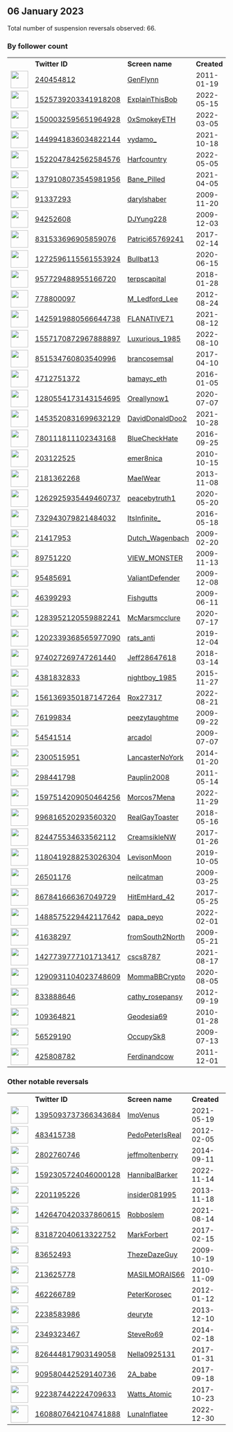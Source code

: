 
## 06 January 2023
Total number of suspension reversals observed: 66.

### By follower count
<table><tr><th></th><th align="left">Twitter ID</th><th align="left">Screen name</th>
<th align="left">Created</th><th align="left">Status</th><th align="left">Suspended</th><th align="left">Followers</th>
<tr><td><a href="https://pbs.twimg.com/profile_images/836614721726001152/tc1LJ2XF_normal.jpg"><img src="https://pbs.twimg.com/profile_images/836614721726001152/tc1LJ2XF_normal.jpg" width="40px" height="40px" align="center"/></a></td><td><a href="https://twitter.com/intent/user?user_id=240454812">240454812</a></td><td><a href="https://twitter.com/GenFlynn">GenFlynn</a></td><td>2011-01-19</td><td align="center"></td><td></td><td>1125023</td></tr>
<tr><td><a href="https://pbs.twimg.com/profile_images/1525741770533130240/nLUNI587_normal.jpg"><img src="https://pbs.twimg.com/profile_images/1525741770533130240/nLUNI587_normal.jpg" width="40px" height="40px" align="center"/></a></td><td><a href="https://twitter.com/intent/user?user_id=1525739203341918208">1525739203341918208</a></td><td><a href="https://twitter.com/ExplainThisBob">ExplainThisBob</a></td><td>2022-05-15</td><td align="center"></td><td>2022-07-14</td><td>20087</td></tr>
<tr><td><a href="https://pbs.twimg.com/profile_images/1588353829497720832/0GuAatH7_normal.jpg"><img src="https://pbs.twimg.com/profile_images/1588353829497720832/0GuAatH7_normal.jpg" width="40px" height="40px" align="center"/></a></td><td><a href="https://twitter.com/intent/user?user_id=1500032595651964928">1500032595651964928</a></td><td><a href="https://twitter.com/0xSmokeyETH">0xSmokeyETH</a></td><td>2022-03-05</td><td align="center"></td><td>2022-12-03</td><td>8445</td></tr>
<tr><td><a href="https://pbs.twimg.com/profile_images/1639348244512923649/-DfqupTX_normal.jpg"><img src="https://pbs.twimg.com/profile_images/1639348244512923649/-DfqupTX_normal.jpg" width="40px" height="40px" align="center"/></a></td><td><a href="https://twitter.com/intent/user?user_id=1449941836034822144">1449941836034822144</a></td><td><a href="https://twitter.com/vydamo_">vydamo_</a></td><td>2021-10-18</td><td align="center"></td><td>2022-12-04</td><td>5992</td></tr>
<tr><td><a href="https://pbs.twimg.com/profile_images/1635597217074409475/6lICWVyg_normal.jpg"><img src="https://pbs.twimg.com/profile_images/1635597217074409475/6lICWVyg_normal.jpg" width="40px" height="40px" align="center"/></a></td><td><a href="https://twitter.com/intent/user?user_id=1522047842562584576">1522047842562584576</a></td><td><a href="https://twitter.com/Harfcountry">Harfcountry</a></td><td>2022-05-05</td><td align="center">🔒👋</td><td>2022-12-17</td><td>5472</td></tr>
<tr><td><a href="https://pbs.twimg.com/profile_images/1513354663038537734/yyXaoy6J_normal.jpg"><img src="https://pbs.twimg.com/profile_images/1513354663038537734/yyXaoy6J_normal.jpg" width="40px" height="40px" align="center"/></a></td><td><a href="https://twitter.com/intent/user?user_id=1379108073545981956">1379108073545981956</a></td><td><a href="https://twitter.com/Bane_Pilled">Bane_Pilled</a></td><td>2021-04-05</td><td align="center">🔒👋</td><td>2022-05-31</td><td>4028</td></tr>
<tr><td><a href="https://pbs.twimg.com/profile_images/1619734291088347136/cJjeh_5j_normal.jpg"><img src="https://pbs.twimg.com/profile_images/1619734291088347136/cJjeh_5j_normal.jpg" width="40px" height="40px" align="center"/></a></td><td><a href="https://twitter.com/intent/user?user_id=91337293">91337293</a></td><td><a href="https://twitter.com/darylshaber">darylshaber</a></td><td>2009-11-20</td><td align="center"></td><td></td><td>3154</td></tr>
<tr><td><a href="https://pbs.twimg.com/profile_images/1358949065250246656/XN0xjM8l_normal.jpg"><img src="https://pbs.twimg.com/profile_images/1358949065250246656/XN0xjM8l_normal.jpg" width="40px" height="40px" align="center"/></a></td><td><a href="https://twitter.com/intent/user?user_id=94252608">94252608</a></td><td><a href="https://twitter.com/DJYung228">DJYung228</a></td><td>2009-12-03</td><td align="center"></td><td></td><td>2887</td></tr>
<tr><td><a href="https://pbs.twimg.com/profile_images/1138549597423276032/YT6_vG3y_normal.jpg"><img src="https://pbs.twimg.com/profile_images/1138549597423276032/YT6_vG3y_normal.jpg" width="40px" height="40px" align="center"/></a></td><td><a href="https://twitter.com/intent/user?user_id=831533696905859076">831533696905859076</a></td><td><a href="https://twitter.com/Patrici65769241">Patrici65769241</a></td><td>2017-02-14</td><td align="center"></td><td>2022-10-29</td><td>2824</td></tr>
<tr><td><a href="https://pbs.twimg.com/profile_images/1535421660613984256/5WDwgM6k_normal.jpg"><img src="https://pbs.twimg.com/profile_images/1535421660613984256/5WDwgM6k_normal.jpg" width="40px" height="40px" align="center"/></a></td><td><a href="https://twitter.com/intent/user?user_id=1272596115561553924">1272596115561553924</a></td><td><a href="https://twitter.com/Bullbat13">Bullbat13</a></td><td>2020-06-15</td><td align="center"></td><td>2022-10-20</td><td>1518</td></tr>
<tr><td><a href="https://pbs.twimg.com/profile_images/1610934527827873792/uWCo6qXy_normal.jpg"><img src="https://pbs.twimg.com/profile_images/1610934527827873792/uWCo6qXy_normal.jpg" width="40px" height="40px" align="center"/></a></td><td><a href="https://twitter.com/intent/user?user_id=957729488955166720">957729488955166720</a></td><td><a href="https://twitter.com/terpscapital">terpscapital</a></td><td>2018-01-28</td><td align="center"></td><td>2022-12-13</td><td>1291</td></tr>
<tr><td><a href="https://pbs.twimg.com/profile_images/462743405894705152/BYd9T3ZB_normal.jpeg"><img src="https://pbs.twimg.com/profile_images/462743405894705152/BYd9T3ZB_normal.jpeg" width="40px" height="40px" align="center"/></a></td><td><a href="https://twitter.com/intent/user?user_id=778800097">778800097</a></td><td><a href="https://twitter.com/M_Ledford_Lee">M_Ledford_Lee</a></td><td>2012-08-24</td><td align="center">🚫</td><td>2022-11-30</td><td>1211</td></tr>
<tr><td><a href="https://pbs.twimg.com/profile_images/1532128336494878720/0i2Qr1fQ_normal.jpg"><img src="https://pbs.twimg.com/profile_images/1532128336494878720/0i2Qr1fQ_normal.jpg" width="40px" height="40px" align="center"/></a></td><td><a href="https://twitter.com/intent/user?user_id=1425919880566644738">1425919880566644738</a></td><td><a href="https://twitter.com/FLANATIVE71">FLANATIVE71</a></td><td>2021-08-12</td><td align="center"></td><td>2022-10-27</td><td>1088</td></tr>
<tr><td><a href="https://pbs.twimg.com/profile_images/1639592965621395456/KWMDrc2N_normal.jpg"><img src="https://pbs.twimg.com/profile_images/1639592965621395456/KWMDrc2N_normal.jpg" width="40px" height="40px" align="center"/></a></td><td><a href="https://twitter.com/intent/user?user_id=1557170872967888897">1557170872967888897</a></td><td><a href="https://twitter.com/Luxurious_1985">Luxurious_1985</a></td><td>2022-08-10</td><td align="center"></td><td>2023-01-05</td><td>890</td></tr>
<tr><td><a href="https://pbs.twimg.com/profile_images/1612842064244314112/RT2WCUwa_normal.png"><img src="https://pbs.twimg.com/profile_images/1612842064244314112/RT2WCUwa_normal.png" width="40px" height="40px" align="center"/></a></td><td><a href="https://twitter.com/intent/user?user_id=851534760803540996">851534760803540996</a></td><td><a href="https://twitter.com/brancosemsal">brancosemsal</a></td><td>2017-04-10</td><td align="center">🔒</td><td></td><td>851</td></tr>
<tr><td><a href="https://pbs.twimg.com/profile_images/1634324877254459395/0ubkKP1t_normal.jpg"><img src="https://pbs.twimg.com/profile_images/1634324877254459395/0ubkKP1t_normal.jpg" width="40px" height="40px" align="center"/></a></td><td><a href="https://twitter.com/intent/user?user_id=4712751372">4712751372</a></td><td><a href="https://twitter.com/bamayc_eth">bamayc_eth</a></td><td>2016-01-05</td><td align="center"></td><td>2022-12-08</td><td>833</td></tr>
<tr><td><a href="https://pbs.twimg.com/profile_images/1387213804304486413/0kjvBAdX_normal.jpg"><img src="https://pbs.twimg.com/profile_images/1387213804304486413/0kjvBAdX_normal.jpg" width="40px" height="40px" align="center"/></a></td><td><a href="https://twitter.com/intent/user?user_id=1280554173143154695">1280554173143154695</a></td><td><a href="https://twitter.com/Oreallynow1">Oreallynow1</a></td><td>2020-07-07</td><td align="center"></td><td>2022-09-03</td><td>792</td></tr>
<tr><td><a href="https://pbs.twimg.com/profile_images/1621839109525499904/-7t2i8wH_normal.png"><img src="https://pbs.twimg.com/profile_images/1621839109525499904/-7t2i8wH_normal.png" width="40px" height="40px" align="center"/></a></td><td><a href="https://twitter.com/intent/user?user_id=1453520831699632129">1453520831699632129</a></td><td><a href="https://twitter.com/DavidDonaldDoo2">DavidDonaldDoo2</a></td><td>2021-10-28</td><td align="center"></td><td>2022-12-29</td><td>792</td></tr>
<tr><td><a href="https://pbs.twimg.com/profile_images/1037197691594436616/EP7PZlSH_normal.jpg"><img src="https://pbs.twimg.com/profile_images/1037197691594436616/EP7PZlSH_normal.jpg" width="40px" height="40px" align="center"/></a></td><td><a href="https://twitter.com/intent/user?user_id=780111811102343168">780111811102343168</a></td><td><a href="https://twitter.com/BlueCheckHate">BlueCheckHate</a></td><td>2016-09-25</td><td align="center"></td><td></td><td>761</td></tr>
<tr><td><a href="https://pbs.twimg.com/profile_images/1320406471184613383/7aj95SVN_normal.jpg"><img src="https://pbs.twimg.com/profile_images/1320406471184613383/7aj95SVN_normal.jpg" width="40px" height="40px" align="center"/></a></td><td><a href="https://twitter.com/intent/user?user_id=203122525">203122525</a></td><td><a href="https://twitter.com/emer8nica">emer8nica</a></td><td>2010-10-15</td><td align="center"></td><td></td><td>593</td></tr>
<tr><td><a href="https://pbs.twimg.com/profile_images/500695047793164288/SB6jAHeH_normal.jpeg"><img src="https://pbs.twimg.com/profile_images/500695047793164288/SB6jAHeH_normal.jpeg" width="40px" height="40px" align="center"/></a></td><td><a href="https://twitter.com/intent/user?user_id=2181362268">2181362268</a></td><td><a href="https://twitter.com/MaelWear">MaelWear</a></td><td>2013-11-08</td><td align="center"></td><td></td><td>530</td></tr>
<tr><td><a href="https://pbs.twimg.com/profile_images/1357328993675051010/2Lp5uhew_normal.jpg"><img src="https://pbs.twimg.com/profile_images/1357328993675051010/2Lp5uhew_normal.jpg" width="40px" height="40px" align="center"/></a></td><td><a href="https://twitter.com/intent/user?user_id=1262925935449460737">1262925935449460737</a></td><td><a href="https://twitter.com/peacebytruth1">peacebytruth1</a></td><td>2020-05-20</td><td align="center"></td><td>2022-12-16</td><td>478</td></tr>
<tr><td><a href="https://pbs.twimg.com/profile_images/1610832275649740806/RJsVHy3-_normal.jpg"><img src="https://pbs.twimg.com/profile_images/1610832275649740806/RJsVHy3-_normal.jpg" width="40px" height="40px" align="center"/></a></td><td><a href="https://twitter.com/intent/user?user_id=732943079821484032">732943079821484032</a></td><td><a href="https://twitter.com/ItsInfinite_">ItsInfinite_</a></td><td>2016-05-18</td><td align="center"></td><td></td><td>475</td></tr>
<tr><td><a href="https://pbs.twimg.com/profile_images/1042070922692153345/8vJsHPqQ_normal.jpg"><img src="https://pbs.twimg.com/profile_images/1042070922692153345/8vJsHPqQ_normal.jpg" width="40px" height="40px" align="center"/></a></td><td><a href="https://twitter.com/intent/user?user_id=21417953">21417953</a></td><td><a href="https://twitter.com/Dutch_Wagenbach">Dutch_Wagenbach</a></td><td>2009-02-20</td><td align="center"></td><td></td><td>373</td></tr>
<tr><td><a href="https://pbs.twimg.com/profile_images/900103288011366400/6K4tTymJ_normal.jpg"><img src="https://pbs.twimg.com/profile_images/900103288011366400/6K4tTymJ_normal.jpg" width="40px" height="40px" align="center"/></a></td><td><a href="https://twitter.com/intent/user?user_id=89751220">89751220</a></td><td><a href="https://twitter.com/VIEW_MONSTER">VIEW_MONSTER</a></td><td>2009-11-13</td><td align="center"></td><td></td><td>364</td></tr>
<tr><td><a href="https://pbs.twimg.com/profile_images/1282535559815028736/e5ZWVLp6_normal.jpg"><img src="https://pbs.twimg.com/profile_images/1282535559815028736/e5ZWVLp6_normal.jpg" width="40px" height="40px" align="center"/></a></td><td><a href="https://twitter.com/intent/user?user_id=95485691">95485691</a></td><td><a href="https://twitter.com/ValiantDefender">ValiantDefender</a></td><td>2009-12-08</td><td align="center"></td><td></td><td>357</td></tr>
<tr><td><a href="https://pbs.twimg.com/profile_images/909944984324976641/6V6DonrM_normal.jpg"><img src="https://pbs.twimg.com/profile_images/909944984324976641/6V6DonrM_normal.jpg" width="40px" height="40px" align="center"/></a></td><td><a href="https://twitter.com/intent/user?user_id=46399293">46399293</a></td><td><a href="https://twitter.com/Fishgutts">Fishgutts</a></td><td>2009-06-11</td><td align="center"></td><td></td><td>344</td></tr>
<tr><td><a href="https://pbs.twimg.com/profile_images/1595642696588091392/Tx8Wi-g9_normal.jpg"><img src="https://pbs.twimg.com/profile_images/1595642696588091392/Tx8Wi-g9_normal.jpg" width="40px" height="40px" align="center"/></a></td><td><a href="https://twitter.com/intent/user?user_id=1283952120559882241">1283952120559882241</a></td><td><a href="https://twitter.com/McMarsmcclure">McMarsmcclure</a></td><td>2020-07-17</td><td align="center"></td><td>2022-12-25</td><td>338</td></tr>
<tr><td><a href="https://pbs.twimg.com/profile_images/1594953710102355970/1fkrm0IK_normal.jpg"><img src="https://pbs.twimg.com/profile_images/1594953710102355970/1fkrm0IK_normal.jpg" width="40px" height="40px" align="center"/></a></td><td><a href="https://twitter.com/intent/user?user_id=1202339368565977090">1202339368565977090</a></td><td><a href="https://twitter.com/rats_anti">rats_anti</a></td><td>2019-12-04</td><td align="center">👋</td><td>2023-01-06</td><td>323</td></tr>
<tr><td><a href="https://pbs.twimg.com/profile_images/1249795070678708228/slg4KL-V_normal.jpg"><img src="https://pbs.twimg.com/profile_images/1249795070678708228/slg4KL-V_normal.jpg" width="40px" height="40px" align="center"/></a></td><td><a href="https://twitter.com/intent/user?user_id=974027269747261440">974027269747261440</a></td><td><a href="https://twitter.com/Jeff28647618">Jeff28647618</a></td><td>2018-03-14</td><td align="center"></td><td></td><td>297</td></tr>
<tr><td><a href="https://pbs.twimg.com/profile_images/768244187439390721/J_diQLXl_normal.jpg"><img src="https://pbs.twimg.com/profile_images/768244187439390721/J_diQLXl_normal.jpg" width="40px" height="40px" align="center"/></a></td><td><a href="https://twitter.com/intent/user?user_id=4381832833">4381832833</a></td><td><a href="https://twitter.com/nightboy_1985">nightboy_1985</a></td><td>2015-11-27</td><td align="center"></td><td></td><td>290</td></tr>
<tr><td><a href="https://pbs.twimg.com/profile_images/1561383432617345028/Avq_-D3i_normal.jpg"><img src="https://pbs.twimg.com/profile_images/1561383432617345028/Avq_-D3i_normal.jpg" width="40px" height="40px" align="center"/></a></td><td><a href="https://twitter.com/intent/user?user_id=1561369350187147264">1561369350187147264</a></td><td><a href="https://twitter.com/Rox27317">Rox27317</a></td><td>2022-08-21</td><td align="center"></td><td>2022-12-24</td><td>278</td></tr>
<tr><td><a href="https://pbs.twimg.com/profile_images/1222559118046777349/srGqvYKg_normal.jpg"><img src="https://pbs.twimg.com/profile_images/1222559118046777349/srGqvYKg_normal.jpg" width="40px" height="40px" align="center"/></a></td><td><a href="https://twitter.com/intent/user?user_id=76199834">76199834</a></td><td><a href="https://twitter.com/peezytaughtme">peezytaughtme</a></td><td>2009-09-22</td><td align="center"></td><td></td><td>218</td></tr>
<tr><td><a href="https://pbs.twimg.com/profile_images/1640070174798643201/85DYZm6U_normal.jpg"><img src="https://pbs.twimg.com/profile_images/1640070174798643201/85DYZm6U_normal.jpg" width="40px" height="40px" align="center"/></a></td><td><a href="https://twitter.com/intent/user?user_id=54541514">54541514</a></td><td><a href="https://twitter.com/arcadol">arcadol</a></td><td>2009-07-07</td><td align="center"></td><td></td><td>216</td></tr>
<tr><td><a href="https://pbs.twimg.com/profile_images/1236603228890038275/Aomg3QjI_normal.jpg"><img src="https://pbs.twimg.com/profile_images/1236603228890038275/Aomg3QjI_normal.jpg" width="40px" height="40px" align="center"/></a></td><td><a href="https://twitter.com/intent/user?user_id=2300515951">2300515951</a></td><td><a href="https://twitter.com/LancasterNoYork">LancasterNoYork</a></td><td>2014-01-20</td><td align="center"></td><td></td><td>206</td></tr>
<tr><td><a href="https://pbs.twimg.com/profile_images/1272518101645615107/wLFeXXbW_normal.jpg"><img src="https://pbs.twimg.com/profile_images/1272518101645615107/wLFeXXbW_normal.jpg" width="40px" height="40px" align="center"/></a></td><td><a href="https://twitter.com/intent/user?user_id=298441798">298441798</a></td><td><a href="https://twitter.com/Pauplin2008">Pauplin2008</a></td><td>2011-05-14</td><td align="center"></td><td></td><td>181</td></tr>
<tr><td><a href="https://pbs.twimg.com/profile_images/1597514660965715968/wUCYxyeW_normal.jpg"><img src="https://pbs.twimg.com/profile_images/1597514660965715968/wUCYxyeW_normal.jpg" width="40px" height="40px" align="center"/></a></td><td><a href="https://twitter.com/intent/user?user_id=1597514209050464256">1597514209050464256</a></td><td><a href="https://twitter.com/Morcos7Mena">Morcos7Mena</a></td><td>2022-11-29</td><td align="center"></td><td>2023-01-06</td><td>181</td></tr>
<tr><td><a href="https://pbs.twimg.com/profile_images/1157865690159882246/2soBGjqC_normal.jpg"><img src="https://pbs.twimg.com/profile_images/1157865690159882246/2soBGjqC_normal.jpg" width="40px" height="40px" align="center"/></a></td><td><a href="https://twitter.com/intent/user?user_id=996816520293560320">996816520293560320</a></td><td><a href="https://twitter.com/RealGayToaster">RealGayToaster</a></td><td>2018-05-16</td><td align="center">🚫</td><td></td><td>167</td></tr>
<tr><td><a href="https://pbs.twimg.com/profile_images/825868773043294208/Mb1BMTBQ_normal.jpg"><img src="https://pbs.twimg.com/profile_images/825868773043294208/Mb1BMTBQ_normal.jpg" width="40px" height="40px" align="center"/></a></td><td><a href="https://twitter.com/intent/user?user_id=824475534633562112">824475534633562112</a></td><td><a href="https://twitter.com/CreamsikleNW">CreamsikleNW</a></td><td>2017-01-26</td><td align="center">🚫</td><td></td><td>143</td></tr>
<tr><td><a href="https://pbs.twimg.com/profile_images/1262480634079043584/fDh-NlU5_normal.jpg"><img src="https://pbs.twimg.com/profile_images/1262480634079043584/fDh-NlU5_normal.jpg" width="40px" height="40px" align="center"/></a></td><td><a href="https://twitter.com/intent/user?user_id=1180419288253026304">1180419288253026304</a></td><td><a href="https://twitter.com/LevisonMoon">LevisonMoon</a></td><td>2019-10-05</td><td align="center"></td><td>2022-12-29</td><td>140</td></tr>
<tr><td><a href="https://pbs.twimg.com/profile_images/1620862444271980544/-tHc64Ot_normal.jpg"><img src="https://pbs.twimg.com/profile_images/1620862444271980544/-tHc64Ot_normal.jpg" width="40px" height="40px" align="center"/></a></td><td><a href="https://twitter.com/intent/user?user_id=26501176">26501176</a></td><td><a href="https://twitter.com/neilcatman">neilcatman</a></td><td>2009-03-25</td><td align="center"></td><td></td><td>136</td></tr>
<tr><td><a href="https://pbs.twimg.com/profile_images/1617005414448615425/UvCe50pH_normal.jpg"><img src="https://pbs.twimg.com/profile_images/1617005414448615425/UvCe50pH_normal.jpg" width="40px" height="40px" align="center"/></a></td><td><a href="https://twitter.com/intent/user?user_id=867841666367049729">867841666367049729</a></td><td><a href="https://twitter.com/HitEmHard_42">HitEmHard_42</a></td><td>2017-05-25</td><td align="center"></td><td></td><td>110</td></tr>
<tr><td><a href="https://pbs.twimg.com/profile_images/1530003025556819968/WeAOx1hT_normal.jpg"><img src="https://pbs.twimg.com/profile_images/1530003025556819968/WeAOx1hT_normal.jpg" width="40px" height="40px" align="center"/></a></td><td><a href="https://twitter.com/intent/user?user_id=1488575229442117642">1488575229442117642</a></td><td><a href="https://twitter.com/papa_peyo">papa_peyo</a></td><td>2022-02-01</td><td align="center"></td><td>2022-12-16</td><td>100</td></tr>
<tr><td><a href="https://pbs.twimg.com/profile_images/1098033737139449856/7M1RxkBD_normal.jpg"><img src="https://pbs.twimg.com/profile_images/1098033737139449856/7M1RxkBD_normal.jpg" width="40px" height="40px" align="center"/></a></td><td><a href="https://twitter.com/intent/user?user_id=41638297">41638297</a></td><td><a href="https://twitter.com/fromSouth2North">fromSouth2North</a></td><td>2009-05-21</td><td align="center"></td><td></td><td>89</td></tr>
<tr><td><a href="https://pbs.twimg.com/profile_images/1582840217064689665/x8Ek9AAW_normal.jpg"><img src="https://pbs.twimg.com/profile_images/1582840217064689665/x8Ek9AAW_normal.jpg" width="40px" height="40px" align="center"/></a></td><td><a href="https://twitter.com/intent/user?user_id=1427739777101713417">1427739777101713417</a></td><td><a href="https://twitter.com/cscs8787">cscs8787</a></td><td>2021-08-17</td><td align="center">🔒</td><td>2022-11-27</td><td>89</td></tr>
<tr><td><a href="https://pbs.twimg.com/profile_images/1399750056408924169/5UfHJiUr_normal.jpg"><img src="https://pbs.twimg.com/profile_images/1399750056408924169/5UfHJiUr_normal.jpg" width="40px" height="40px" align="center"/></a></td><td><a href="https://twitter.com/intent/user?user_id=1290931104023748609">1290931104023748609</a></td><td><a href="https://twitter.com/MommaBBCrypto">MommaBBCrypto</a></td><td>2020-08-05</td><td align="center">🔒</td><td>2022-12-28</td><td>88</td></tr>
<tr><td><a href="https://pbs.twimg.com/profile_images/1348800793013604355/Q5XAgUlF_normal.jpg"><img src="https://pbs.twimg.com/profile_images/1348800793013604355/Q5XAgUlF_normal.jpg" width="40px" height="40px" align="center"/></a></td><td><a href="https://twitter.com/intent/user?user_id=833888646">833888646</a></td><td><a href="https://twitter.com/cathy_rosepansy">cathy_rosepansy</a></td><td>2012-09-19</td><td align="center"></td><td></td><td>83</td></tr>
<tr><td><a href="https://pbs.twimg.com/profile_images/1495878227411324931/jXKLRBNt_normal.jpg"><img src="https://pbs.twimg.com/profile_images/1495878227411324931/jXKLRBNt_normal.jpg" width="40px" height="40px" align="center"/></a></td><td><a href="https://twitter.com/intent/user?user_id=109364821">109364821</a></td><td><a href="https://twitter.com/Geodesia69">Geodesia69</a></td><td>2010-01-28</td><td align="center"></td><td>2022-12-31</td><td>80</td></tr>
<tr><td><a href="https://pbs.twimg.com/profile_images/1594772009/224316_10150605686055634_740055633_18843123_6885172_n_normal.jpg"><img src="https://pbs.twimg.com/profile_images/1594772009/224316_10150605686055634_740055633_18843123_6885172_n_normal.jpg" width="40px" height="40px" align="center"/></a></td><td><a href="https://twitter.com/intent/user?user_id=56529190">56529190</a></td><td><a href="https://twitter.com/OccupySk8">OccupySk8</a></td><td>2009-07-13</td><td align="center"></td><td></td><td>73</td></tr>
<tr><td><a href="https://pbs.twimg.com/profile_images/2316572781/3jog77z3bpelydt2p1c6_normal.jpeg"><img src="https://pbs.twimg.com/profile_images/2316572781/3jog77z3bpelydt2p1c6_normal.jpeg" width="40px" height="40px" align="center"/></a></td><td><a href="https://twitter.com/intent/user?user_id=425808782">425808782</a></td><td><a href="https://twitter.com/Ferdinandcow">Ferdinandcow</a></td><td>2011-12-01</td><td align="center"></td><td></td><td>61</td></tr>
</table>

### Other notable reversals
<table><tr><th></th><th align="left">Twitter ID</th><th align="left">Screen name</th>
<th align="left">Created</th><th align="left">Status</th><th align="left">Suspended</th><th align="left">Followers</th>
<tr><td><a href="https://pbs.twimg.com/profile_images/1586095656334139395/Bq4IRzsQ_normal.jpg"><img src="https://pbs.twimg.com/profile_images/1586095656334139395/Bq4IRzsQ_normal.jpg" width="40px" height="40px" align="center"/></a></td><td><a href="https://twitter.com/intent/user?user_id=1395093737366343684">1395093737366343684</a></td><td><a href="https://twitter.com/ImoVenus">ImoVenus</a></td><td>2021-05-19</td><td align="center"></td><td>2023-01-01</td><td>40</td></tr>
<tr><td><a href="https://abs.twimg.com/sticky/default_profile_images/default_profile_normal.png"><img src="https://abs.twimg.com/sticky/default_profile_images/default_profile_normal.png" width="40px" height="40px" align="center"/></a></td><td><a href="https://twitter.com/intent/user?user_id=483415738">483415738</a></td><td><a href="https://twitter.com/PedoPeterIsReal">PedoPeterIsReal</a></td><td>2012-02-05</td><td align="center"></td><td>2022-12-30</td><td>11</td></tr>
<tr><td><a href="https://pbs.twimg.com/profile_images/1476246408953008129/_EuKBO3Y_normal.jpg"><img src="https://pbs.twimg.com/profile_images/1476246408953008129/_EuKBO3Y_normal.jpg" width="40px" height="40px" align="center"/></a></td><td><a href="https://twitter.com/intent/user?user_id=2802760746">2802760746</a></td><td><a href="https://twitter.com/jeffmoltenberry">jeffmoltenberry</a></td><td>2014-09-11</td><td align="center"></td><td>2022-12-18</td><td>56</td></tr>
<tr><td><a href="https://pbs.twimg.com/profile_images/1592306018318311425/R9GSf80o_normal.jpg"><img src="https://pbs.twimg.com/profile_images/1592306018318311425/R9GSf80o_normal.jpg" width="40px" height="40px" align="center"/></a></td><td><a href="https://twitter.com/intent/user?user_id=1592305724046000128">1592305724046000128</a></td><td><a href="https://twitter.com/HannibalBarker">HannibalBarker</a></td><td>2022-11-14</td><td align="center">🚫</td><td>2023-01-01</td><td>8</td></tr>
<tr><td><a href="https://pbs.twimg.com/profile_images/1437074646466277381/AMlZw47j_normal.jpg"><img src="https://pbs.twimg.com/profile_images/1437074646466277381/AMlZw47j_normal.jpg" width="40px" height="40px" align="center"/></a></td><td><a href="https://twitter.com/intent/user?user_id=2201195226">2201195226</a></td><td><a href="https://twitter.com/insider081995">insider081995</a></td><td>2013-11-18</td><td align="center"></td><td>2022-12-31</td><td>51</td></tr>
<tr><td><a href="https://pbs.twimg.com/profile_images/1611095260502937628/Xzqw7pK8_normal.jpg"><img src="https://pbs.twimg.com/profile_images/1611095260502937628/Xzqw7pK8_normal.jpg" width="40px" height="40px" align="center"/></a></td><td><a href="https://twitter.com/intent/user?user_id=1426470420337860615">1426470420337860615</a></td><td><a href="https://twitter.com/Robboslem">Robboslem</a></td><td>2021-08-14</td><td align="center">🚫</td><td>2023-01-02</td><td>56</td></tr>
<tr><td><a href="https://abs.twimg.com/sticky/default_profile_images/default_profile_normal.png"><img src="https://abs.twimg.com/sticky/default_profile_images/default_profile_normal.png" width="40px" height="40px" align="center"/></a></td><td><a href="https://twitter.com/intent/user?user_id=831872040613322752">831872040613322752</a></td><td><a href="https://twitter.com/MarkForbert">MarkForbert</a></td><td>2017-02-15</td><td align="center">🚫</td><td>2022-09-15</td><td>24</td></tr>
<tr><td><a href="https://pbs.twimg.com/profile_images/1233427504523890688/f-YMUiDH_normal.jpg"><img src="https://pbs.twimg.com/profile_images/1233427504523890688/f-YMUiDH_normal.jpg" width="40px" height="40px" align="center"/></a></td><td><a href="https://twitter.com/intent/user?user_id=83652493">83652493</a></td><td><a href="https://twitter.com/ThezeDazeGuy">ThezeDazeGuy</a></td><td>2009-10-19</td><td align="center"></td><td></td><td>45</td></tr>
<tr><td><a href="https://pbs.twimg.com/profile_images/1197288500716068864/czlid6op_normal.jpg"><img src="https://pbs.twimg.com/profile_images/1197288500716068864/czlid6op_normal.jpg" width="40px" height="40px" align="center"/></a></td><td><a href="https://twitter.com/intent/user?user_id=213625778">213625778</a></td><td><a href="https://twitter.com/MASILMORAIS66">MASILMORAIS66</a></td><td>2010-11-09</td><td align="center"></td><td></td><td>17</td></tr>
<tr><td><a href="https://pbs.twimg.com/profile_images/834740150970224642/HR-XqNvD_normal.jpg"><img src="https://pbs.twimg.com/profile_images/834740150970224642/HR-XqNvD_normal.jpg" width="40px" height="40px" align="center"/></a></td><td><a href="https://twitter.com/intent/user?user_id=462266789">462266789</a></td><td><a href="https://twitter.com/PeterKorosec">PeterKorosec</a></td><td>2012-01-12</td><td align="center"></td><td></td><td>0</td></tr>
<tr><td><a href="https://abs.twimg.com/sticky/default_profile_images/default_profile_normal.png"><img src="https://abs.twimg.com/sticky/default_profile_images/default_profile_normal.png" width="40px" height="40px" align="center"/></a></td><td><a href="https://twitter.com/intent/user?user_id=2238583986">2238583986</a></td><td><a href="https://twitter.com/deuryte">deuryte</a></td><td>2013-12-10</td><td align="center"></td><td></td><td>9</td></tr>
<tr><td><a href="https://pbs.twimg.com/profile_images/1258797161187336194/21yjuAnq_normal.jpg"><img src="https://pbs.twimg.com/profile_images/1258797161187336194/21yjuAnq_normal.jpg" width="40px" height="40px" align="center"/></a></td><td><a href="https://twitter.com/intent/user?user_id=2349323467">2349323467</a></td><td><a href="https://twitter.com/SteveRo69">SteveRo69</a></td><td>2014-02-18</td><td align="center"></td><td></td><td>51</td></tr>
<tr><td><a href="https://pbs.twimg.com/profile_images/1294619739378024448/oBDfOP0o_normal.jpg"><img src="https://pbs.twimg.com/profile_images/1294619739378024448/oBDfOP0o_normal.jpg" width="40px" height="40px" align="center"/></a></td><td><a href="https://twitter.com/intent/user?user_id=826444817903149058">826444817903149058</a></td><td><a href="https://twitter.com/Nella0925131">Nella0925131</a></td><td>2017-01-31</td><td align="center"></td><td></td><td>34</td></tr>
<tr><td><a href="https://pbs.twimg.com/profile_images/1243858966456807424/Xtqfnhrn_normal.jpg"><img src="https://pbs.twimg.com/profile_images/1243858966456807424/Xtqfnhrn_normal.jpg" width="40px" height="40px" align="center"/></a></td><td><a href="https://twitter.com/intent/user?user_id=909580442529140736">909580442529140736</a></td><td><a href="https://twitter.com/2A_babe">2A_babe</a></td><td>2017-09-18</td><td align="center">🔒</td><td></td><td>59</td></tr>
<tr><td><a href="https://pbs.twimg.com/profile_images/1633731921137090565/K0MDbTXa_normal.jpg"><img src="https://pbs.twimg.com/profile_images/1633731921137090565/K0MDbTXa_normal.jpg" width="40px" height="40px" align="center"/></a></td><td><a href="https://twitter.com/intent/user?user_id=922387442224709633">922387442224709633</a></td><td><a href="https://twitter.com/Watts_Atomic">Watts_Atomic</a></td><td>2017-10-23</td><td align="center">🔒👋</td><td></td><td>46</td></tr>
<tr><td><a href="https://pbs.twimg.com/profile_images/1617200954167672833/iQVTTKrH_normal.jpg"><img src="https://pbs.twimg.com/profile_images/1617200954167672833/iQVTTKrH_normal.jpg" width="40px" height="40px" align="center"/></a></td><td><a href="https://twitter.com/intent/user?user_id=1608807642104741888">1608807642104741888</a></td><td><a href="https://twitter.com/LunaInflatee">LunaInflatee</a></td><td>2022-12-30</td><td align="center">👋</td><td>2023-01-01</td><td>4</td></tr>
</table>
